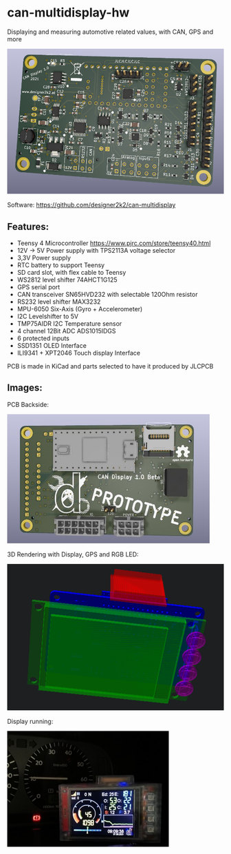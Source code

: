 # can-multidisplay-hw
Displaying and measuring automotive related values, with CAN, GPS and more

![PCB Rendering](https://github.com/designer2k2/can-multidisplay-hw/raw/main/image/CanDisplayRender.PNG)


Software: https://github.com/designer2k2/can-multidisplay

## Features:

* Teensy 4 Microcontroller https://www.pjrc.com/store/teensy40.html
* 12V -> 5V Power supply with TPS2113A voltage selector
* 3,3V Power supply
* RTC battery to support Teensy
* SD card slot, with flex cable to Teensy
* WS2812 level shifter 74AHCT1G125
* GPS serial port
* CAN transceiver SN65HVD232 with selectable 120Ohm resistor
* RS232 level shifter MAX3232
* MPU-6050  Six-Axis (Gyro + Accelerometer)
* I2C Levelshifter to 5V
* TMP75AIDR I2C Temperature sensor
* 4 channel 12Bit ADC ADS1015IDGS
* 6 protected inputs
* SSD1351 OLED  Interface
* ILI9341 + XPT2046 Touch display Interface

PCB is made in KiCad and parts selected to have it produced by JLCPCB

## Images:

PCB Backside:

![PCB Backside](https://github.com/designer2k2/can-multidisplay-hw/raw/main/image/CanDisplayRenderBack.jpg)

3D Rendering with Display, GPS and RGB LED:

![PCB Rendering](https://github.com/designer2k2/can-multidisplay-hw/raw/main/image/CanDisplayRenderScreen.png)

Display running:

![Display running](https://github.com/designer2k2/can-multidisplay-hw/raw/main/image/CanDisplayReal.jpg)

